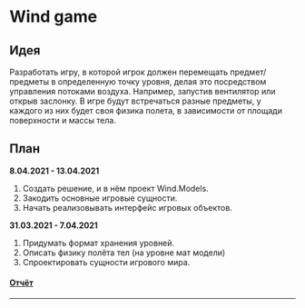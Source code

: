 # Wind game
## Идея

Разработать игру, в которой игрок должен перемещать предмет/предметы в определенную точку уровня, делая это посредством управления потоками воздуха. Например, запустив вентилятор или открыв заслонку. В игре будут встречаться разные предметы, у каждого из них будет своя физика полета, в зависимости от площади поверхности и массы тела.

## План
**8.04.2021 - 13.04.2021**
1. Создать решение, и в нём проект Wind.Models.
2. Закодить основные игровые сущности.
3. Начать реализовывать интерфейс игровых объектов.

**31.03.2021 - 7.04.2021**
1. Придумать формат хранения уровней.
2. Описать физику полёта тел (на уровне мат модели)
3. Спроектировать сущности игрового мира.
#### [Отчёт](https://github.com/ArtyomMoiseev/WindUlearnGameProject/blob/main/WeeklyReports/05.04.2021.md)
----

